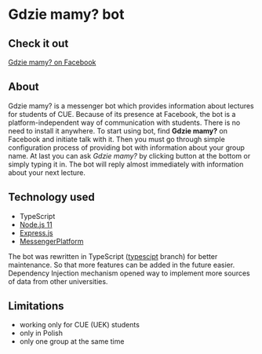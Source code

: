 # Gdzie mamy? bot

## Check it out

[Gdzie mamy? on Facebook](https://www.facebook.com/gdzie.mamy)

## About

Gdzie mamy? is a messenger bot which provides information about lectures for students of CUE. Because of its presence at Facebook, the bot is a platform-independent way of communication with students. There is no need to install it anywhere. To start using bot, find **Gdzie mamy?** on Facebook and initiate talk with it. Then you must go through simple configuration process of providing bot with information about your group name. At last you can ask _Gdzie mamy?_ by clicking button at the bottom or simply typing it in. The bot will reply almost immediately with information about your next lecture.

## Technology used

- TypeScript
- [Node.js 11](https://nodejs.org/en/)
- [Express.js](https://expressjs.com/)
- [MessengerPlatform](https://developers.facebook.com/docs/messenger-platform)

The bot was rewritten in TypeScript ([typescipt](https://github.com/JayesNS/messenger-bot-gdzie-mamy/tree/typescript) branch) for better maintenance. So that more features can be added in the future easier. Dependency Injection mechanism opened way to implement more sources of data from other universities.

## Limitations

- working only for CUE (UEK) students
- only in Polish
- only one group at the same time
